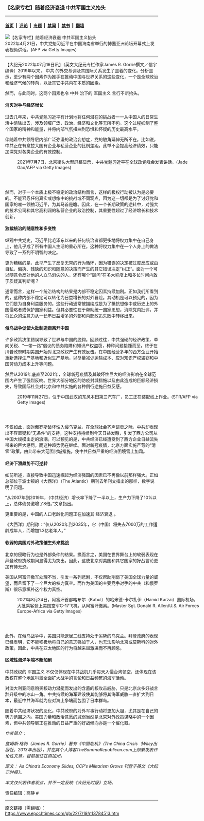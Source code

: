 ### 【名家专栏】随着经济衰退 中共军国主义抬头

---

#### [首页](../../../..?n13784513) &nbsp;|&nbsp; [评论](../../../../../epoch-comment?n13784513) &nbsp;|&nbsp; [专题](../../../../../epoch-special?n13784513) &nbsp;|&nbsp; [禁闻](../../../../../epoch-news?n13784513) &nbsp;|&nbsp; [禁书](../../../../../books?n13784513) &nbsp;|&nbsp; [翻墙](https://github.com/gfw-breaker/nogfw/blob/master/README.md?n13784513)


<div><img alt="【名家专栏】随着经济衰退 中共军国主义抬头" class="attachment-djy_600_400 size-djy_600_400 wp-post-image" src="https://i.epochtimes.com/assets/uploads/2022/07/id13784515-GettyImages-944036962-600x400.jpg"/>
<div class="caption">
 2022年4月21日，中共党魁习近平在中国海南省举行的博鳌亚洲论坛开幕式上发表视频讲话。(AFP via Getty Images)
</div></div><hr/><div class="post_content" id="artbody" itemprop="articleBody">
 <!-- article content begin -->
 <p>
  【大纪元2022年07月19日讯】（英文大纪元专栏作家James R. Gorrie撰文／信宇编译）2019年以来，
  <ok href="https://www.epochtimes.com/gb/tag/%E4%B8%AD%E5%85%B1.html">
   中共
  </ok>
  的外交基调及其国际关系发生了显着的变化。分析显示，至少有两个因素作为推手在推动中国与世界关系的这些变化，一个是全球政治和经济气候的转向，以及其它中共内在本质的因素。
 </p>
 <p>
  然而，与此同时，这两个因素也令
  <ok href="https://www.epochtimes.com/gb/tag/%E4%B8%AD%E5%85%B1.html">
   中共
  </ok>
  治下的
  <ok href="https://www.epochtimes.com/gb/tag/%E5%86%9B%E5%9B%BD%E4%B8%BB%E4%B9%89.html">
   军国主义
  </ok>
  言行不断抬头。
 </p>
 <h4>
  消灭对手与经济增长
 </h4>
 <p>
  过去几年来，中共党魁习近平有计划地将任何潜在的挑战者一一从中国人的日常生活中清除出去，涉及领域广泛，政治、经济和文化等无所不包。这个过程抑制了整个国家的精神和能量，并将内部气氛扭曲到恐惧和怀疑的历史最高水平。
 </p>
 <p>
  伴随着中共领导层内部广泛弥漫的政治妄想症，党的触角延伸无所不在。比如说，中共正在有意拉大国有企业与私营企业的比例差距。此举不会提高经济绩效，只能加深党对各类企业的有效控制。
 </p>
 <figure aria-describedby="caption-attachment-13784520" class="wp-caption aligncenter" id="attachment_13784520" style="width: 600px">
  <ok href="https://i.epochtimes.com/assets/uploads/2022/07/id13784520-GettyImages-1233847395-600x399.jpg" target="_blank">
   <img alt="" class="size-large wp-image-13784520" src="https://i.epochtimes.com/assets/uploads/2022/07/id13784520-GettyImages-1233847395-600x399-600x399.jpg"/>
  </ok>
  <br/><figcaption class="wp-caption-text" id="caption-attachment-13784520">
   2021年7月7日，北京街头大型屏幕显示，中共党魁习近平在全球政党峰会发表讲话。(Jade Gao/AFP via Getty Images)
  </figcaption><br/>
 </figure><br/>
 <p>
  然而，对于一个本质上极不稳定的政治结构而言，这样的极权行动被认为是必要的。不能容忍任何真实或想像中的挑战或不同观点，因为这一切都是为了讨好党和国家的唯一领袖习近平，为其马首是瞻。因此，在一个长期政策的逆转中，对强大的技术公司和其它高利润的私营企业的政治控制，其重要性超过了经济增长和技术创新。
 </p>
 <h4>
  独裁统治的随意性和多变性
 </h4>
 <p>
  纵观中共党史，习近平比毛泽东以来的任何统治者都更多地将权力集中在自己身上，他几乎成了所有中国人生活的重心所在。这种将权力集中在一个人身上的做法导致了一系列不明智的决定。
 </p>
 <p>
  更为糟糕的是，此举产生了反复无常的行为循环，因为错误的决定被过度反应或由自私、偏执、残缺的知识和随意的决策而产生的其它错误决定“纠正”。面对一个可以随意令反对他的人立马消失的人，还有哪个“顾问”在多大程度上和多长时间内敢于质疑其判断呢？
 </p>
 <p>
  通常而言，这样一个统治结构的结果是内部不稳定因素持续加剧。正如我们所看到的，这种内部不稳定可以转化为日益增长的对外冒险。其动机是可以预见的，因为它们是为自身利益服务的。这些行动通常被描绘成是为了抵抗想像中或历史上的外国侵略者或保护国家利益。但其必要性在于帮助统一国家思想，消除党内批评，并将民众的注意力从一长串日益增多的外部和内部政策失败中转移出来。
 </p>
 <h4>
  俄乌战争促使大批制造商离开中国
 </h4>
 <p>
  许多政策决策错误导致了世界与中国的脱钩。回顾过往，中共强硬的经济政策、单向关税、“一带一路”倡议的债务陷阱和知识产权盗窃，种种问题接踵而至，终于在川普政府时期美国开始对北京政权产生有效反击。在中国经营多年的西方企业开始重新选择生产基地和近似生产基地，以尽量减少运输成本、应对知识产权盗窃和中国劳动力成本上升等问题。
 </p>
 <p>
  然后从2019年底直至2021年，全球新冠疫情及其破坏性巨大的经济影响在全球范围内产生了强烈反响。世界大部分地区的防疫封城措施以及由此造成的巨额经济损失，导致国际社会对北京和中共实施的各种倒行逆施日益反感。
 </p>
 <figure aria-describedby="caption-attachment-13784521" class="wp-caption aligncenter" id="attachment_13784521" style="width: 600px">
  <ok href="https://i.epochtimes.com/assets/uploads/2022/07/id13784521-GettyImages-1185432675-1200x800.jpg" target="_blank">
   <img alt="" class="size-large wp-image-13784521" src="https://i.epochtimes.com/assets/uploads/2022/07/id13784521-GettyImages-1185432675-1200x800-600x400.jpg"/>
  </ok>
  <br/><figcaption class="wp-caption-text" id="caption-attachment-13784521">
   2019年11月27日，位于中国武汉的东风本田第三汽车厂，员工正在装配线上作业。(STR/AFP via Getty Images)
  </figcaption><br/>
 </figure><br/>
 <p>
  不仅如此，面对俄罗斯破坏性入侵乌克兰，在全球社会齐声谴责之际，中共却表现出不容置疑和“无条件”的支持，这种支持持续到今天日益发酵，引发了西方公司从中国大规模出走的浪潮。可以预见的是，中共经济已经遭受到了西方企业日益流失带来的巨大惩罚，而这种趋势仍在继续。面对新冠疫情，北京方面实施严苛的“清零”政策，由此带来大范围封城措施，使中共日益严重的经济困境雪上加霜。
 </p>
 <h4>
  经济下滑趋势不可逆转
 </h4>
 <p>
  如前所述，直接导致中国迅速崛起为经济强国的因素已不再像以前那样强大。正如总部位于波士顿的《大西洋》（The Atlantic）期刊去年刊文指出的那样，数字说明了问题。
 </p>
 <p>
  “从2007年到2019年，（中共经济）增长率下降了一半以上，生产力下降了10%以上，总体债务激增了8倍。”文章指出。
 </p>
 <p>
  更重要的是，中国的人口老龄化问题正在加速其
  <ok href="https://www.epochtimes.com/gb/tag/%E7%BB%8F%E6%B5%8E%E8%A1%B0%E9%80%80.html">
   经济衰退
  </ok>
  。
 </p>
 <p>
  《大西洋》期刊称：“仅从2020年到2035年，它（中国）将失去7000万的工作适龄成年人，而增加1.3亿老年人。”
 </p>
 <h4>
  软弱的美国对外政策催生外来挑战
 </h4>
 <p>
  北京的侵略行为也是外部条件的结果。换而言之，美国在世界舞台上的软弱表现在拜登政府执政期间显得尤为突出。因此，这使北京对美国和其它国家的好战言论更加有恃无恐。
 </p>
 <p>
  美国从阿富汗撤军处理不当，引发一系列悲剧，不仅帮助削弱了美国全球力量的威望，而且留下了一个巨大的权力真空。而作为美国的主要竞争对手的中共（和俄罗斯）很乐意填补这个权力真空。
 </p>
 <figure aria-describedby="caption-attachment-13784522" class="wp-caption aligncenter" id="attachment_13784522" style="width: 600px">
  <ok href="https://i.epochtimes.com/assets/uploads/2022/07/id13784522-Withdrawal-1234876618-600x400.jpg" target="_blank">
   <img alt="" class="size-large wp-image-13784522" src="https://i.epochtimes.com/assets/uploads/2022/07/id13784522-Withdrawal-1234876618-600x400-600x400.jpg"/>
  </ok>
  <br/><figcaption class="wp-caption-text" id="caption-attachment-13784522">
   2021年8月24日，阿富汗首都喀布尔（Kabul）的哈米德-卡尔扎伊（Hamid Karzai）国际机场，大批乘客登上美国空军C-17飞机，从阿富汗撤离。(Master Sgt. Donald R. Allen/U.S. Air Forces Europe-Africa via Getty Images)
  </figcaption><br/>
 </figure><br/>
 <p>
  此外，在俄乌战争中，美国只能退居二线支持处于劣势的乌克兰。拜登政府的表现已经表明，它不能积极地将自己的意志强加于人，也无法影响北京或莫斯科的对外政策。因此，中共在亚太地区的行为将越来越激进而不再顾忌。
 </p>
 <h4>
  区域性海洋争端不断加剧
 </h4>
 <p>
  中共政权的
  <ok href="https://www.epochtimes.com/gb/tag/%E5%86%9B%E5%9B%BD%E4%B8%BB%E4%B9%89.html">
   军国主义
  </ok>
  不仅仅体现在中共战机几乎每天入侵台湾领空，还体现在该政权在整个地区叫嚣全面扩大战争的言论和日益频繁的海军活动。
 </p>
 <p>
  对澳大利亚同意购买核动力潜艇而发出的含蓄的核攻击威胁，只是北京众多好战言辞升级中的冰山一角。中共持续的海军建设使其能够将其海军威胁一直扩大到日本，最近中共海军就为应对海上争端而包围了日本群岛。
 </p>
 <p>
  随着中共经济状况的恶化，中共政府的对外军事行动将更加大胆，尤其是在自己的势力范围之内。美国力量和政治意愿的减弱当然是北京对外政策谋略中的一个因素，但中共领导层正在推动的日益严重的好战倾向亦是一个催化器。
 </p>
 <p>
  <em>
   作者简介：
  </em>
 </p>
 <p>
  <em>
   詹姆斯‧格利（James R. Gorrie）著有《中国危机》（The China Crisis（Wiley出版社，2013年出版），并在其个人博客TheBananaRepublican.com上频繁发表评论性文章，目前居住在南加州。
  </em>
 </p>
 <p>
  <em>
   原文：
   <ok href="https://www.theepochtimes.com/beijings-shift-from-mercantilism-to-militarism_4558760.html">
    As China’s Economy Slides, CCP’s Militarism Grows
   </ok>
   刊登于英文《大纪元时报》。
  </em>
 </p>
 <p>
  <em>
   本文仅代表作者观点，并不一定反映《大纪元时报》立场。
  </em>
 </p>
 <p>
  责任编辑：高静 #
 </p>
 <!-- article content end -->
 <div id="below_article_ad">
 </div>
</div>


---

原文链接（需翻墙）：https://www.epochtimes.com/gb/22/7/19/n13784513.htm